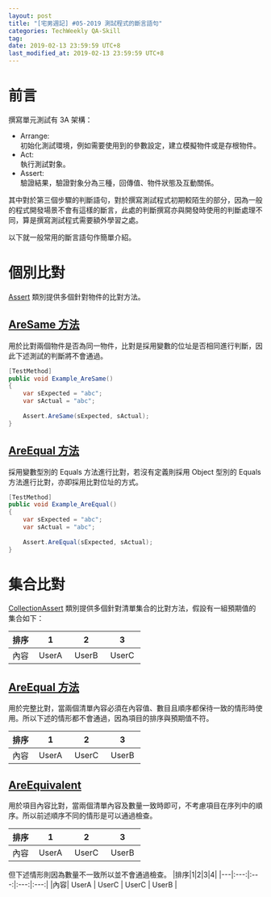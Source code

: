 ```yaml
---
layout: post
title: "[宅男週記] #05-2019 測試程式的斷言語句"
categories: TechWeekly QA-Skill
tag: 
date: 2019-02-13 23:59:59 UTC+8 
last_modified_at: 2019-02-13 23:59:59 UTC+8 
---
```


# 前言

撰寫單元測試有 3A 架構：
* Arrange:  
    初始化測試環境，例如需要使用到的參數設定，建立模擬物件或是存根物件。
* Act:  
    執行測試對象。
* Assert:  
    驗證結果，驗證對象分為三種，回傳值、物件狀態及互動關係。

其中對於第三個步驟的判斷語句，對於撰寫測試程式初期較陌生的部分，因為一般的程式開發場景不會有這樣的斷言，此處的判斷撰寫亦與開發時使用的判斷處理不同，算是撰寫測試程式需要額外學習之處。

以下就一般常用的斷言語句作簡單介紹。

# 個別比對
[Assert][Assert] 類別提供多個針對物件的比對方法。
## [AreSame 方法][Assert.AreSame]
用於比對兩個物件是否為同一物件，比對是採用變數的位址是否相同進行判斷，因此下述測試的判斷將不會通過。

```csharp
[TestMethod]
public void Example_AreSame()
{
    var sExpected = "abc";
    var sActual = "abc";
    
    Assert.AreSame(sExpected, sActual);
}
```

## [AreEqual 方法][Assert.AreEqual]
採用變數型別的 Equals 方法進行比對，若沒有定義則採用 Object 型別的 Equals 方法進行比對，亦即採用比對位址的方式。
```csharp
[TestMethod]
public void Example_AreEqual()
{
    var sExpected = "abc";
    var sActual = "abc";
    
    Assert.AreEqual(sExpected, sActual);
}
```

# 集合比對
[CollectionAssert][CollectionAssert] 類別提供多個針對清單集合的比對方法，假設有一組預期值的集合如下：

|排序|1|2|3|
|---|:---:|:---:|:---:|
|內容|&nbsp;UserA&nbsp;|&nbsp;UserB&nbsp;|&nbsp;UserC&nbsp;|

## [AreEqual 方法][CollectionAssert.AreEqual]
用於完整比對，當兩個清單內容必須在內容值、數目且順序都保待一致的情形時使用。所以下述的情形都不會通過，因為項目的排序與預期值不符。

|排序|1|2|3|
|---|:---:|:---:|:---:|
|內容|&nbsp;UserA&nbsp;|&nbsp;UserC&nbsp;|&nbsp;UserB&nbsp;|

## [AreEquivalent][CollectionAssert.AreEqivalent]

用於項目內容比對，當兩個清單內容及數量一致時即可，不考慮項目在序列中的順序。所以前述順序不同的情形是可以通過檢查。

|排序|1|2|3|
|---|:---:|:---:|:---:|
|內容|&nbsp;UserA&nbsp;|&nbsp;UserC&nbsp;|&nbsp;UserB&nbsp;|

但下述情形則因為數量不一致所以並不會通過檢查。
|排序|1|2|3|4|
|---|:---:|:---:|:---:|:---:|
|內容|&nbsp;UserA&nbsp;|&nbsp;UserC&nbsp;|&nbsp;UserC&nbsp;|&nbsp;UserB&nbsp;|

[CollectionAssert]:https://docs.microsoft.com/en-us/dotnet/api/microsoft.visualstudio.testtools.unittesting.collectionassert?redirectedfrom=MSDN&view=mstest-net-1.2.0 "CollectionAssert"
[CollectionAssert.AreEqual]:https://docs.microsoft.com/en-us/dotnet/api/microsoft.visualstudio.testtools.unittesting.collectionassert.areequal?view=mstest-net-1.2.0 "CollectionAssert.AreEqual"

[CollectionAssert.AreEqivalent]:https://docs.microsoft.com/en-us/dotnet/api/microsoft.visualstudio.testtools.unittesting.collectionassert.areequivalent?view=mstest-net-1.2.0 "CollectionAssert.AreEqivalent"

[Assert]:https://docs.microsoft.com/en-us/dotnet/api/microsoft.visualstudio.testtools.unittesting.assert?view=mstest-net-1.2.0 "Assert"
[Assert.AreEqual]:https://docs.microsoft.com/en-us/dotnet/api/microsoft.visualstudio.testtools.unittesting.assert.areequal?view=mstest-net-1.2.0 "Assert.AreEqual"
[Assert.AreSame]:https://docs.microsoft.com/en-us/dotnet/api/microsoft.visualstudio.testtools.unittesting.assert.aresame?view=mstest-net-1.2.0 "Assert.AreSame"
